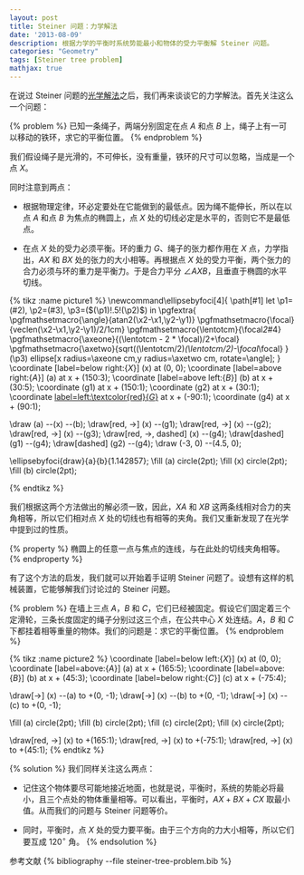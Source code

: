 ```yaml
---
layout: post
title: Steiner 问题：力学解法
date: '2013-08-09'
description: 根据力学的平衡时系统势能最小和物体的受力平衡解 Steiner 问题。
categories: "Geometry"
tags: [Steiner tree problem]
mathjax: true
---
```


在说过 Steiner 问题的[光学解法](/mathematics/steiner-tree-problem.html)之后，我们再来谈谈它的力学解法。首先关注这么一个问题：

{% problem %}
已知一条绳子，两端分别固定在点 $A$ 和点 $B$ 上，绳子上有一可以移动的铁环，求它的平衡位置。
{% endproblem %}

我们假设绳子是光滑的，不可伸长，没有重量，铁环的尺寸可以忽略，当成是一个点 $X$。

同时注意到两点：

 - 根据物理定律，环必定要处在它能做到的最低点。因为绳不能伸长，所以在以点 $A$ 和点 $B$ 为焦点的椭圆上，点 $X$ 处的切线必定是水平的，否则它不是最低点。

 - 在点 $X$ 处的受力必须平衡。环的重力 $G$、绳子的张力都作用在 $X$ 点，力学指出，$AX$ 和 $BX$ 处的张力的大小相等。再根据点 $X$ 处的受力平衡，两个张力的合力必须与环的重力是平衡力。于是合力平分 $\angle AXB$，且垂直于椭圆的水平切线。

<!--more-->

{% tikz :name picture1 %}
\newcommand\ellipsebyfoci[4]{
  \path[#1] let \p1=(#2), \p2=(#3), \p3=($(\p1)!.5!(\p2)$)
  in \pgfextra{
    \pgfmathsetmacro{\angle}{atan2(\x2-\x1,\y2-\y1)}
    \pgfmathsetmacro{\focal}{veclen(\x2-\x1,\y2-\y1)/2/1cm}
    \pgfmathsetmacro{\lentotcm}{\focal*2*#4}
    \pgfmathsetmacro{\axeone}{(\lentotcm - 2 * \focal)/2+\focal}
    \pgfmathsetmacro{\axetwo}{sqrt((\lentotcm/2)*(\lentotcm/2)-\focal*\focal}
  }
  (\p3) ellipse[x radius=\axeone cm,y radius=\axetwo cm, rotate=\angle];
}
\coordinate [label=below right:{$X$}] (x) at (0, 0);
\coordinate [label=above right:{$A$}] (a) at x + (150:3);
\coordinate [label=above  left:{$B$}] (b) at x + (30:5);
\coordinate (g1) at x + (150:1);
\coordinate (g2) at x + (30:1);
\coordinate [label=left:\textcolor{red}{$G$}](g3) at x + (-90:1);
\coordinate (g4) at x + (90:1);

\draw (a) --(x) --(b);
\draw[red, ->] (x) --(g1);
\draw[red, ->] (x) --(g2);
\draw[red, ->] (x) --(g3);
\draw[red, ->, dashed] (x) --(g4);
\draw[dashed] (g1) --(g4);
\draw[dashed] (g2) --(g4);
\draw (-3, 0) --(4.5, 0);

\ellipsebyfoci{draw}{a}{b}{1.142857};
\fill (a) circle(2pt);
\fill (x) circle(2pt);
\fill (b) circle(2pt);

{% endtikz %}

我们根据这两个方法做出的解必须一致，因此，$XA$ 和 $XB$ 这两条线相对合力的夹角相等，所以它们相对点 $X$ 处的切线也有相等的夹角。我们又重新发现了在光学中提到过的性质。

{% property %}
椭圆上的任意一点与焦点的连线，与在此处的切线夹角相等。
{% endproperty %}

有了这个方法的启发，我们就可以开始着手证明 Steiner 问题了。设想有这样的机械装置，它能够解我们讨论过的 Steiner 问题。

{% problem %}
在墙上三点 $A$，$B$ 和 $C$，它们已经被固定。假设它们固定着三个定滑轮，三条长度固定的绳子分别过这三个点，在公共中心 $X$ 处连结。$A$，$B$ 和 $C$ 下都挂着相等重量的物体。我们的问题是：求它的平衡位置。
{% endproblem %}

{% tikz :name picture2 %}
\coordinate [label=below left:{$X$}] (x) at (0, 0);
\coordinate [label=above:{$A$}] (a) at x + (165:5);
\coordinate [label=above:{$B$}] (b) at x + (45:3);
\coordinate [label=below right:{$C$}] (c) at x + (-75:4);

\draw[->] (x) --(a) to +(0, -1);
\draw[->] (x) --(b) to +(0, -1);
\draw[->] (x) --(c) to +(0, -1);

\fill (a) circle(2pt);
\fill (b) circle(2pt);
\fill (c) circle(2pt);
\fill (x) circle(2pt);

\draw[red, ->] (x) to +(165:1);
\draw[red, ->] (x) to +(-75:1);
\draw[red, ->] (x) to +(45:1);
{% endtikz %}

{% solution %}
我们同样关注这么两点：

 - 记住这个物体要尽可能地接近地面，也就是说，平衡时，系统的势能必将最小，且三个点处的物体重量相等。可以看出，平衡时，$AX + BX + CX$ 取最小值。从而我们的问题与 Steiner 问题等价。

 - 同时，平衡时，点 $X$ 处的受力要平衡。由于三个方向的力大小相等，所以它们要互成 $120 ^\circ$ 角。
{% endsolution %}

参考文献
{% bibliography --file steiner-tree-problem.bib %}
